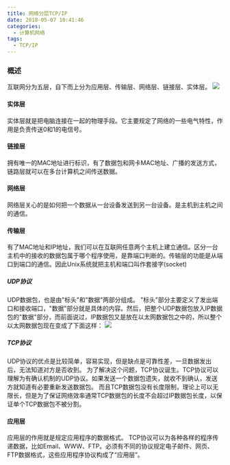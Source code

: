```yaml
---
title: 网络分层TCP/IP
date: 2018-05-07 10:41:46
categories:
  - 计算机网络
tags:
  - TCP/IP
---
```

### 概述
互联网分为五层，自下而上分为应用层、传输层、网络层、链接层、实体层。
![](http://ps-blog.oss-cn-beijing.aliyuncs.com/18-5-7/33785501.jpg)
#### 实体层
实体层就是把电脑连接在一起的物理手段。它主要规定了网络的一些电气特性，作用是负责传送0和1的电信号。
#### 链接层
拥有唯一的MAC地址进行标识，有了数据包和网卡MAC地址、广播的发送方式，链路层就可以在多台计算机之间传送数据。
#### 网络层
网络层关心的是如何把一个数据从一台设备发送到另一台设备。是主机到主机之间的通信。
#### 传输层
有了MAC地址和IP地址，我们可以在互联网任意两个主机上建立通信。区分一台主机中的接收的数据包属于哪个程序使用，是靠端口判断的。传输层的功能是从端口到端口的通信。因此Unix系统就把主机和端口叫作套接字(socket)
##### UDP协议
UDP数据包，也是由"标头"和"数据"两部分组成。
"标头"部分主要定义了发出端口和接收端口，"数据"部分就是具体的内容。然后，把整个UDP数据包放入IP数据包的"数据"部分，而前面说过，IP数据包又是放在以太网数据包之中的，所以整个以太网数据包现在变成了下面这样：
![](http://ps-blog.oss-cn-beijing.aliyuncs.com/18-5-7/2213727.jpg)
##### TCP协议
UDP协议的优点是比较简单，容易实现，但是缺点是可靠性差，一旦数据发出后，无法知道对方是否收到。
为了解决这个问题，TCP协议诞生。TCP协议可以理解为有确认机制的UDP协议。如果发送一个数据包遗失，就收不到确认，发送方就知道有必要重新发送数据包。
而且TCP数据包没有长度限制，理论上可以无限长，但是为了保证网络效率通常TCP数据包的长度不会超过IP数据包长度，以保证单个TCP数据包不被分割。
#### 应用层
应用层的作用就是规定应用程序的数据格式。
TCP协议可以为各种各样的程序传递数据，比如Email、WWW、FTP。必须有不同的协议规定电子邮件、网页、FTP数据格式，这些应用程序协议构成了“应用层”。

